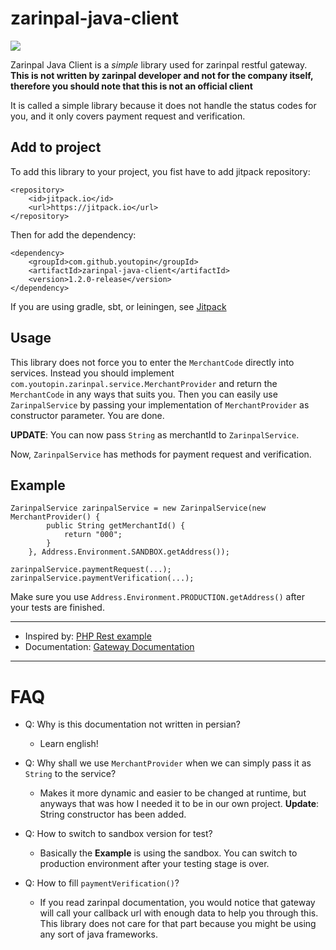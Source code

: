 # zarinpal-java-client

[![](https://jitpack.io/v/youtopin/zarinpal-java-client.svg)](https://jitpack.io/#youtopin/zarinpal-java-client)

Zarinpal Java Client is a *simple* library used for zarinpal restful gateway. **This is not written by zarinpal developer and not for the company itself, therefore you should note that this is not an official client**

It is called a simple library because it does not handle the status codes for you, and it only covers payment request and verification.

## Add to project

To add this library to your project, you fist have to add jitpack repository:

```
<repository>
    <id>jitpack.io</id>
    <url>https://jitpack.io</url>
</repository>
```

Then for add the dependency:

```
<dependency>
    <groupId>com.github.youtopin</groupId>
    <artifactId>zarinpal-java-client</artifactId>
    <version>1.2.0-release</version>
</dependency>
```

If you are using gradle, sbt, or leiningen, see [Jitpack](https://jitpack.io/#youtopin/zarinpal-java-client/)

## Usage

This library does not force you to enter the `MerchantCode` directly into services.
Instead you should implement `com.youtopin.zarinpal.service.MerchantProvider` and return the `MerchantCode` in any ways that suits you. Then you can easily use `ZarinpalService` by passing your implementation of `MerchantProvider` as constructor parameter. You are done.

**UPDATE**: You can now pass `String` as merchantId to `ZarinpalService`. 

Now, `ZarinpalService` has methods for payment request and verification.

## Example

```
ZarinpalService zarinpalService = new ZarinpalService(new MerchantProvider() {
        public String getMerchantId() {
            return "000";
        }
    }, Address.Environment.SANDBOX.getAddress());

zarinpalService.paymentRequest(...);
zarinpalService.paymentVerification(...);
```

Make sure you use `Address.Environment.PRODUCTION.getAddress()` after your tests are finished.

---

- Inspired by: [PHP Rest example](https://www.zarinpal.com/lab/%D9%86%D9%85%D9%88%D9%86%D9%87-%D8%B2%D8%B1%DB%8C%D9%86-%D9%BE%D8%A7%D9%84-%D8%B2%D8%A8%D8%A7%D9%86-php-rest/)
- Documentation: [Gateway Documentation](https://github.com/ZarinPal-Lab/Documentation-PaymentGateway)

---

# FAQ

- Q: Why is this documentation not written in persian?
    - Learn english!

- Q: Why shall we use `MerchantProvider` when we can simply pass it as `String` to the service?
    - Makes it more dynamic and easier to be changed at runtime, but anyways that was how I needed it to be in our own project.
    **Update**: String constructor has been added.

- Q: How to switch to sandbox version for test?
    - Basically the **Example** is using the sandbox. You can switch to production environment after your testing stage is over.

- Q: How to fill `paymentVerification()`?
  - If you read zarinpal documentation, you would notice that gateway will call your callback url with enough data to help you through this. This library does not care for that part because you might be using any sort of java frameworks.
